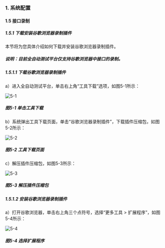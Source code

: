 ### 1. 系统配置

#### 1.5 接口录制

##### 1.5.1 下载安装谷歌浏览器录制插件

本节将为您具体介绍如何下载并安装谷歌浏览器录制插件。

##### 说明：目前全自动测试平台仅支持谷歌浏览器中接口的录制。

##### 1.5.1.1 下载谷歌浏览器录制插件

a）进入全自动测试平台，单击右上角“工具下载”选项，如图5-1所示：

![5-1](https://www.feisuanyz.com/fstest/xtpz/google/google_1.png)

##### 图5-1 单击工具下载

b）系统弹出工具下载页面，单击“谷歌浏览器录制插件”，下载插件压缩包，如图5-2所示：

![5-2](https://www.feisuanyz.com/fstest/xtpz/google/google_2.png)

##### 图5-2 工具下载页面

c）解压插件压缩包，如图5-3所示：

![5-3](https://www.feisuanyz.com/fstest/xtpz/google/google_3.png)

##### 图5-3 解压插件压缩包

##### 1.5.1.2 安装谷歌浏览器录制插件

a）打开谷歌浏览器，单击右上角三个点符号，选择“更多工具 > 扩展程序”，如图5-4所示：

![5-4](https://www.feisuanyz.com/fstest/xtpz/google/google_4.png)

##### 图5-4 选择扩展程序
